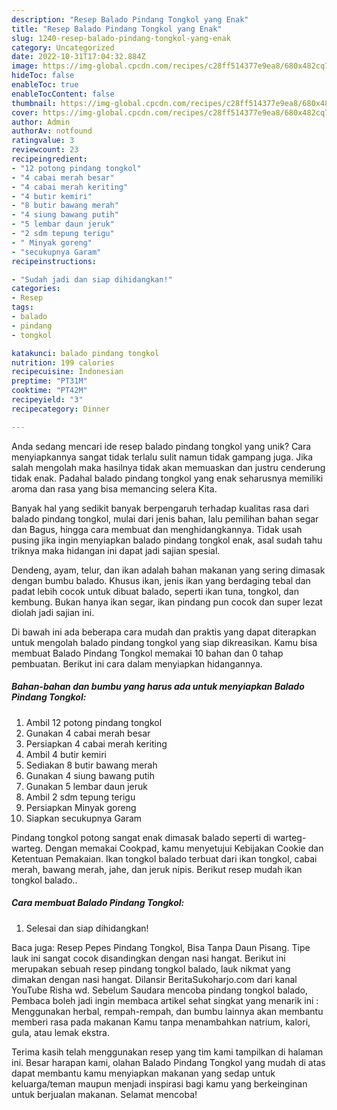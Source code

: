 ```yaml
---
description: "Resep Balado Pindang Tongkol yang Enak"
title: "Resep Balado Pindang Tongkol yang Enak"
slug: 1240-resep-balado-pindang-tongkol-yang-enak
category: Uncategorized
date: 2022-10-31T17:04:32.884Z
image: https://img-global.cpcdn.com/recipes/c28ff514377e9ea8/680x482cq70/balado-pindang-tongkol-foto-resep-utama.jpg
hideToc: false
enableToc: true
enableTocContent: false
thumbnail: https://img-global.cpcdn.com/recipes/c28ff514377e9ea8/680x482cq70/balado-pindang-tongkol-foto-resep-utama.jpg
cover: https://img-global.cpcdn.com/recipes/c28ff514377e9ea8/680x482cq70/balado-pindang-tongkol-foto-resep-utama.jpg
author: Admin
authorAv: notfound
ratingvalue: 3
reviewcount: 23
recipeingredient:
- "12 potong pindang tongkol"
- "4 cabai merah besar"
- "4 cabai merah keriting"
- "4 butir kemiri"
- "8 butir bawang merah"
- "4 siung bawang putih"
- "5 lembar daun jeruk"
- "2 sdm tepung terigu"
- " Minyak goreng"
- "secukupnya Garam"
recipeinstructions:

- "Sudah jadi dan siap dihidangkan!"
categories:
- Resep
tags:
- balado
- pindang
- tongkol

katakunci: balado pindang tongkol 
nutrition: 199 calories
recipecuisine: Indonesian
preptime: "PT31M"
cooktime: "PT42M"
recipeyield: "3"
recipecategory: Dinner

---
```





Anda sedang mencari ide resep balado pindang tongkol yang unik? Cara menyiapkannya sangat tidak terlalu sulit namun tidak gampang juga. Jika salah mengolah maka hasilnya tidak akan memuaskan dan justru cenderung tidak enak. Padahal balado pindang tongkol yang enak seharusnya memiliki aroma dan rasa yang bisa memancing selera Kita.





Banyak hal yang sedikit banyak berpengaruh terhadap kualitas rasa dari balado pindang tongkol, mulai dari jenis bahan, lalu pemilihan bahan segar dan Bagus, hingga cara membuat dan menghidangkannya. Tidak usah pusing jika ingin menyiapkan balado pindang tongkol enak,      asal sudah tahu triknya maka hidangan ini dapat jadi sajian spesial.














Dendeng, ayam, telur, dan ikan adalah bahan makanan yang sering dimasak dengan bumbu balado. Khusus ikan, jenis ikan yang berdaging tebal dan padat lebih cocok untuk dibuat balado, seperti ikan tuna, tongkol, dan kembung. Bukan hanya ikan segar, ikan pindang pun cocok dan super lezat diolah jadi sajian ini.






Di bawah ini ada beberapa cara mudah dan praktis yang dapat diterapkan untuk mengolah balado pindang tongkol yang siap dikreasikan. Kamu bisa membuat Balado Pindang Tongkol memakai 10 bahan dan 0 tahap pembuatan. Berikut ini cara dalam menyiapkan hidangannya.

<!--inarticleads1-->

##### Bahan-bahan dan bumbu yang harus ada untuk menyiapkan Balado Pindang Tongkol:

1. Ambil 12 potong pindang tongkol
1. Gunakan 4 cabai merah besar
1. Persiapkan 4 cabai merah keriting
1. Ambil 4 butir kemiri
1. Sediakan 8 butir bawang merah
1. Gunakan 4 siung bawang putih
1. Gunakan 5 lembar daun jeruk
1. Ambil 2 sdm tepung terigu
1. Persiapkan  Minyak goreng
1. Siapkan secukupnya Garam


Pindang tongkol potong sangat enak dimasak balado seperti di warteg-warteg. Dengan memakai Cookpad, kamu menyetujui Kebijakan Cookie dan Ketentuan Pemakaian. Ikan tongkol balado terbuat dari ikan tongkol, cabai merah, bawang merah, jahe, dan jeruk nipis. Berikut resep mudah ikan tongkol balado.. 

<!--inarticleads2-->

##### Cara membuat Balado Pindang Tongkol:


1. Selesai dan siap dihidangkan!

Baca juga: Resep Pepes Pindang Tongkol, Bisa Tanpa Daun Pisang. Tipe lauk ini sangat cocok disandingkan dengan nasi hangat. Berikut ini merupakan sebuah resep pindang tongkol balado, lauk nikmat yang dimakan dengan nasi hangat. Dilansir BeritaSukoharjo.com dari kanal YouTube Risha wd. Sebelum Saudara mencoba pindang tongkol balado, Pembaca boleh jadi ingin membaca artikel sehat singkat yang menarik ini : Menggunakan herbal, rempah-rempah, dan bumbu lainnya akan membantu memberi rasa pada makanan Kamu tanpa menambahkan natrium, kalori, gula, atau lemak ekstra. 

Terima kasih telah menggunakan resep yang tim kami tampilkan di halaman ini. Besar harapan kami, olahan Balado Pindang Tongkol yang mudah di atas dapat membantu kamu menyiapkan makanan yang sedap untuk keluarga/teman maupun menjadi inspirasi bagi kamu yang berkeinginan untuk berjualan makanan. Selamat mencoba!
